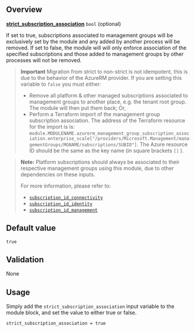 <!-- markdownlint-disable first-line-h1 -->
## Overview

[**strict_subscription_association**](#overview) `bool` (optional)

If set to true, subscriptions associated to management groups will be exclusively set by the module and any added by another process will be removed.
If set to false, the module will will only enforce association of the specified subscriptions and those added to management groups by other processes will not be removed.

> **Important**
> Migration from strict to non-strict is not idempotent, this is due to the behavior of the AzureRM provider. If you are setting this variable to `false` you must either:
>
> - Remove all platform & other managed subscriptions associated to management groups to another place, e.g. the tenant root group. The module will then put them back; Or,
> - Perform a Terraform import of the management group subscription association. The address of the Terraform resource for the import is is:
> `module.MODULENAME.azurerm_management_group_subscription_association.enterprise_scale["/providers/Microsoft.Management/managementGroups/MGNAME/subscriptions/SUBID"]`.
> The Azure resource ID should be the same as the key name (in square brackets `[]` ).

> **Note:**
> Platform subscriptions should always be associated to their respective management groups using this module, due to other dependencies on these inputs.
>
> For more information, please refer to:
>
> - [`subscription_id_connectivity`][subscription_id_connectivity]
> - [`subscription_id_identity`][subscription_id_identity]
> - [`subscription_id_management`][subscription_id_management]

## Default value

`true`

## Validation

None

## Usage

Simply add the `strict_subscription_association` input variable to the module block, and set the value to either true or false.

```hcl
strict_subscription_association = true
```

[//]: # "************************"
[//]: # "INSERT LINK LABELS BELOW"
[//]: # "************************"

[this_page]: # "Link for the current page."

[subscription_id_connectivity]: %5BVariables%5D-subscription_id_connectivity "Instructions for how to use the subscription_id_connectivity variable."
[subscription_id_identity]:     %5BVariables%5D-subscription_id_identity "Instructions for how to use the subscription_id_identity variable."
[subscription_id_management]:   %5BVariables%5D-subscription_id_management "Instructions for how to use the subscription_id_management variable."
